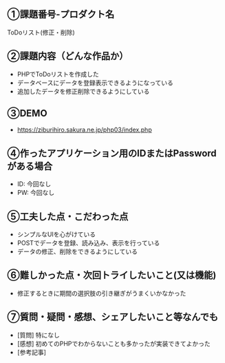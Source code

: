 ## ①課題番号-プロダクト名
ToDoリスト(修正・削除)

## ②課題内容（どんな作品か）

- PHPでToDoリストを作成した
- データベースにデータを登録表示できるようになっている
- 追加したデータを修正削除できるようにしている

## ③DEMO
- https://ziburihiro.sakura.ne.jp/php03/index.php

## ④作ったアプリケーション用のIDまたはPasswordがある場合

- ID: 今回なし
- PW: 今回なし

## ⑤工夫した点・こだわった点

- シンプルなUIを心がけている
- POSTでデータを登録、読み込み、表示を行っている
- データの修正、削除をできるようにしている

## ⑥難しかった点・次回トライしたいこと(又は機能)

- 修正するときに期間の選択肢の引き継ぎがうまくいかなかった

## ⑦質問・疑問・感想、シェアしたいこと等なんでも

- [質問] 特になし
- [感想] 初めてのPHPでわからないことも多かったが実装できてよかった
- [参考記事]